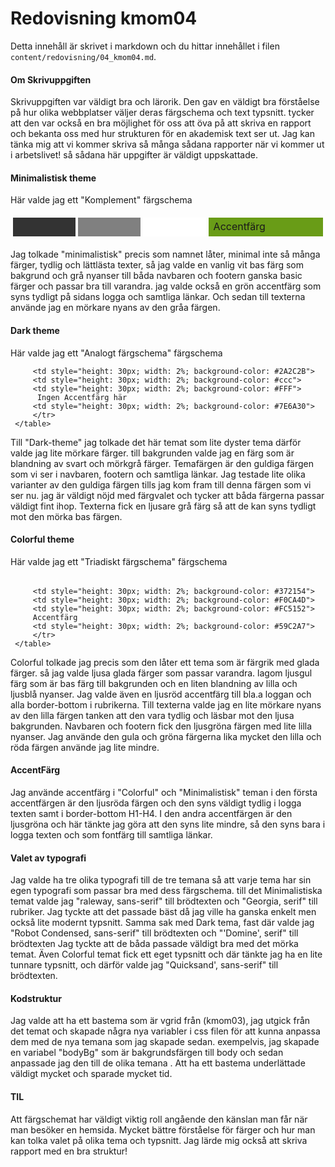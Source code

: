 ---
---
Redovisning kmom04
=========================

Detta innehåll är skrivet i markdown och du hittar innehållet i filen `content/redovisning/04_kmom04.md`.

#### Om Skrivuppgiften
Skrivuppgiften var väldigt bra och lärorik. Den gav en väldigt bra förståelse  på hur olika webbplatser väljer deras färgschema och text typsnitt. tycker att den var också en bra möjlighet för oss att öva på att skriva en rapport och bekanta oss med hur strukturen för en akademisk text ser ut. Jag kan tänka mig att vi kommer skriva så många sådana rapporter när vi kommer ut i arbetslivet! så sådana här uppgifter är väldigt uppskattade.

#### Minimalistisk theme  

Här valde jag ett "Komplement" färgschema
<table style="border-spacing: 4px; border-collapse: separate">
       <tr>
       <td style="height: 30px; width: 2%; background-color: #333">
       <td style="height: 30px; width: 2%; background-color: grey">
       <td style="height: 30px; width: 2%; background-color: #fff">
       <td style="height: 30px; width: 2%; background-color: #699c17">
       Accentfärg
       </tr>
   </table>
Jag tolkade "minimalistisk" precis som namnet låter, minimal inte så många färger, tydlig och lättlästa texter, så jag valde en vanlig vit bas färg som bakgrund och grå nyanser till båda navbaren och footern ganska basic färger och passar bra till varandra. jag valde också en grön accentfärg som syns tydligt på sidans logga och samtliga länkar. Och sedan till texterna använde jag en mörkare nyans av den gråa färgen.

#### Dark theme  
Här valde jag ett "Analogt färgschema" färgschema
  <table style="border-spacing: 4px; border-collapse: separate">
         <tr>

         <td style="height: 30px; width: 2%; background-color: #2A2C2B">
         <td style="height: 30px; width: 2%; background-color: #ccc">
         <td style="height: 30px; width: 2%; background-color: #FFF">
          Ingen Accentfärg här
         <td style="height: 30px; width: 2%; background-color: #7E6A30">
         </tr>
     </table>
Till "Dark-theme" jag tolkade det här temat som lite dyster tema därför valde jag lite mörkare färger. till bakgrunden valde jag en färg som är blandning av svart och mörkgrå färger. Temafärgen är den guldiga färgen som vi ser i navbaren, footern och samtliga länkar. Jag testade lite olika varianter av den guldiga färgen tills jag kom fram till denna färgen som vi ser nu. jag är väldigt nöjd med färgvalet och tycker att båda färgerna passar väldigt fint ihop. Texterna fick en ljusare grå färg så att de kan syns tydligt mot den mörka bas färgen.  


#### Colorful theme  
Här valde jag ett "Triadiskt färgschema" färgschema
  <table style="border-spacing: 4px; border-collapse: separate">
         <tr>

         <td style="height: 30px; width: 2%; background-color: #372154">
         <td style="height: 30px; width: 2%; background-color: #F0CA4D">
         <td style="height: 30px; width: 2%; background-color: #FC5152">
         Accentfärg
         <td style="height: 30px; width: 2%; background-color: #59C2A7">
         </tr>
     </table>

Colorful tolkade jag precis som den låter ett tema som är färgrik med glada färger. så jag valde ljusa glada färger som passar varandra. lagom ljusgul färg som är bas färg till bakgrunden och en liten blandning av lilla och ljusblå nyanser. Jag valde även en ljusröd accentfärg till bla.a loggan och alla border-bottom i rubrikerna. Till texterna valde jag en lite mörkare nyans av den lilla färgen tanken att den vara tydlig och läsbar mot den ljusa bakgrunden. Navbaren och footern fick den ljusgröna färgen med lite lilla nyanser. Jag använde den gula och gröna färgerna lika mycket den lilla och röda färgen använde jag lite mindre.

#### AccentFärg
Jag använde accentfärg i "Colorful" och "Minimalistisk" teman i den första accentfärgen är den ljusröda färgen och den syns väldigt tydlig i logga texten samt i border-bottom H1-H4. I den andra accentfärgen är den ljusgröna och här tänkte jag göra att den syns lite mindre, så den syns bara i logga texten och som fontfärg till samtliga länkar.

#### Valet av typografi
Jag valde ha tre olika typografi till de tre temana så att varje tema har sin egen typografi som passar bra med dess färgschema. till det Minimalistiska temat valde jag "raleway, sans-serif" till brödtexten och "Georgia, serif" till rubriker. Jag tyckte att det passade bäst då jag ville ha ganska enkelt men också lite modernt typsnitt. Samma sak med Dark tema, fast där valde jag "Robot Condensed, sans-serif" till brödtexten och "'Domine', serif" till brödtexten Jag tyckte att de båda passade väldigt bra med det mörka temat. Även Colorful temat fick ett eget typsnitt och där tänkte jag ha en lite tunnare typsnitt,  och därför valde jag "Quicksand', sans-serif" till brödtexten.

#### Kodstruktur
Jag valde att ha ett bastema som är vgrid från (kmom03), jag utgick från det temat och skapade några nya variabler i css filen för att kunna anpassa dem med de nya temana som jag skapade sedan. exempelvis, jag skapade en variabel "bodyBg" som är bakgrundsfärgen till body och sedan anpassade jag den till de olika temana . Att ha ett bastema underlättade väldigt mycket och sparade mycket tid.

#### TIL

Att färgschemat har väldigt viktig roll angående den känslan man får när man besöker en hemsida.
Mycket bättre förståelse för färger och hur man kan tolka valet på olika tema och typsnitt. Jag lärde mig också att skriva rapport med en bra struktur!
